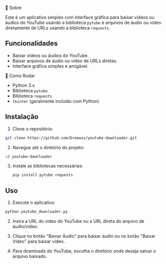 :pushpin: Sobre

Este é um aplicativo simples com interface gráfica para baixar vídeos ou áudios do YouTube usando a biblioteca `pytube` e arquivos de áudio ou vídeo diretamente de URLs usando a biblioteca `requests`.

## Funcionalidades
- Baixar vídeos ou áudios do YouTube.
- Baixar arquivos de áudio ou vídeo de URLs diretas.
- Interface gráfica simples e amigável.

:rocket: Como Rodar
- Python 3.x
- Biblioteca `pytube`
- Biblioteca `requests`
- `tkinter` (geralmente incluído com Python)

## Instalação

1. Clone o repositório:

```bash
git clone https://github.com/Dreewss/youtube-downloader.git
```
2. Navegue até o diretório do projeto:

```bash
cd youtube-downloader
````
3. Instale as bibliotecas necessárias:
 
   ```bash
   pip install pytube requests
   ````

## Uso
1. Execute o aplicativo:

```bash
python youtube_downloader.py
````
2. Insira a URL do vídeo do YouTube ou a URL direta do arquivo de áudio/vídeo.

3. Clique no botão "Baixar Áudio" para baixar áudio ou no botão "Baixar Vídeo" para baixar vídeo.

4. Para downloads do YouTube, escolha o diretório onde deseja salvar o arquivo baixado.








